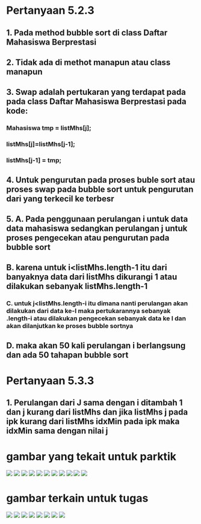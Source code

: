# Pertanyaan 5.2.3
## 1.	Pada method bubble sort di class Daftar Mahasiswa Berprestasi
## 2.	Tidak ada di methot manapun atau class manapun
## 3.	Swap adalah pertukaran yang terdapat pada pada class Daftar Mahasiswa Berprestasi pada kode:
### Mahasiswa tmp = listMhs[j];
### listMhs[j]=listMhs[j-1];
### listMhs[j-1] = tmp;
## 4.	Untuk pengurutan pada proses buble sort  atau proses swap pada bubble sort untuk pengurutan dari yang terkecil ke terbesr
## 5.	A. Pada penggunaan perulangan i untuk data data mahasiswa sedangkan perulangan j untuk proses pengecekan atau pengurutan pada bubble sort
## B. karena untuk i<listMhs.length-1 itu dari banyaknya data dari listMhs dikurangi 1 atau dilakukan sebanyak listMhs.length-1
### C. untuk j<listMhs.length-i itu dimana nanti perulangan akan dilakukan dari data ke-I maka pertukarannya sebanyak .length-i atau dilakukan pengecekan sebanyak data ke I dan akan dilanjutkan ke proses bubble sortnya
## D. maka akan 50 kali perulangan i berlangsung dan ada 50 tahapan bubble sort
# Pertanyaan 5.3.3
## 1.	Perulangan dari J sama dengan i ditambah 1 dan j kurang dari listMhs dan jika listMhs j pada ipk kurang dari listMhs idxMin pada ipk maka idxMin sama dengan nilai j
# gambar yang tekait untuk parktik
<img src = "bubble sort.png">
<img src = "class daftarmahasiswaberprestasi.png">
<img src = "e.png">
<img src = "hasi; bubble.png">
<img src = "hasil insert.png">
<img src = "inser.png">
<img src = "insertion.png">
<img src = "selection sor.png">
<img src = "selection sort.png">
<img src = "w.png">
<img src = "we.png">

# gambar terkain untuk tugas
<img src = "1.png">
<img src = "2.png">
<img src = "3.png">
<img src = "4.png">
<img src = "5.png">
<img src = "6.png">
<img src = "7.png">
<img src = "8.png">